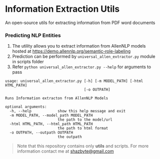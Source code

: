 # Information Extraction Utils 

An open-source utils for extracting information from PDF word documents 


### Predicting NLP Entities

1. The utility allows you to extract information from AllenNLP models hosted at https://demo.allennlp.org/semantic-role-labeling
2. Prediction can be performed by `universal_allen_extractor.py` module in scripts folder
3. Refer `python universal_allen_extractor.py --help` for arguments to pass

````
usage: universal_allen_extractor.py [-h] [-m MODEL_PATH] [-html HTML_PATH]
                                    [-o OUTPATH]

Runs Information extracton from AllenNLP Models

optional arguments:
  -h, --help            show this help message and exit
  -m MODEL_PATH, --model_path MODEL_PATH
                        the path to the model/url
  -html HTML_PATH, --html_path HTML_PATH
                        the path to html format
  -o OUTPATH, --outpath OUTPATH
                        the outpath
````


> Note that this repository contains only **utils** and scripts. For more information contact me at shazbyte@gmail.com